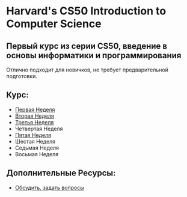 # Harvard's CS50 Introduction to Computer Science

## Первый курс из серии CS50, введение в основы информатики и программирования

Отлично подходит для новичков, не требует предварительной подготовки.

## Курс:

* [Первая Неделя](./week1)
* [Вторая Неделя](./week2)
* [Третья Неделя](./week3)
* Четвертая Неделя
* [Пятая Неделя](./week5)
* Шестая Неделя
* Седьмая Неделя
* Восьмая Неделя

## Дополнительные Ресурсы:

* [Обсудить, задать вопросы](https://t.me/joinchat/EjiiAEkFLqNV2940Iw1nKg)
